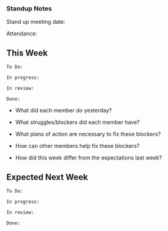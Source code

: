 ### Standup Notes
Stand up meeting date:

Attendance:

## This Week
```
To Do:

In progress:

In review:

Done:
```
- What did each member do yesterday?

- What struggles/blockers did each member have?

- What plans of action are necessary to fix these blockers?

- How can other members help fix these blockers?

- How did this week differ from the expectations last week?

## Expected Next Week
```
To Do:

In progress:

In review:

Done:
```